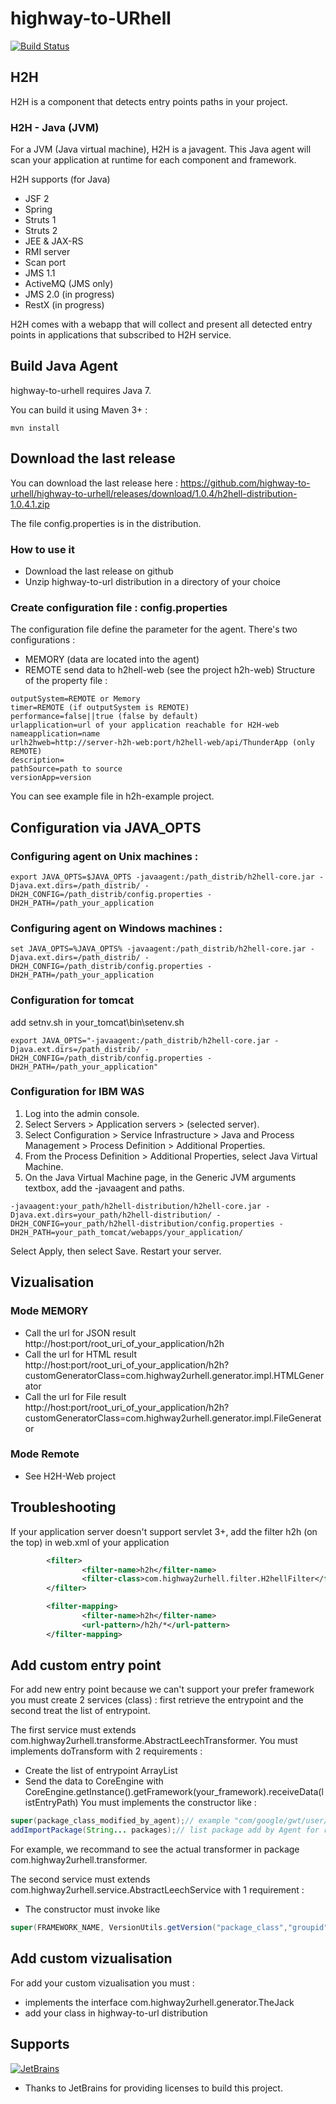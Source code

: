 # highway-to-URhell

[![Build Status](https://travis-ci.org/highway-to-urhell/highway-to-urhell.svg)](https://travis-ci.org/highway-to-urhell/highway-to-urhell)

## H2H

H2H is a component that detects entry points paths in your project.

### H2H - Java (JVM)

For a JVM (Java virtual machine), H2H is a javagent. This Java agent will scan your application at runtime for each component and framework.

H2H supports (for Java)
* JSF 2
* Spring
* Struts 1
* Struts 2
* JEE & JAX-RS
* RMI server
* Scan port
* JMS 1.1
* ActiveMQ (JMS only)
* JMS 2.0 (in progress)
* RestX (in progress)


H2H comes with a webapp that will collect and present all detected entry points in applications that subscribed to H2H service.

## Build Java Agent

highway-to-urhell requires Java 7.

You can build it using Maven 3+ :

`mvn install`

## Download the last release

You can download the last release here :
https://github.com/highway-to-urhell/highway-to-urhell/releases/download/1.0.4/h2hell-distribution-1.0.4.1.zip

The file config.properties is in the distribution.

### How to use it
 * Download the last release on github
 * Unzip highway-to-url distribution in a directory of your choice

### Create configuration file : config.properties
The configuration file define the parameter for the agent.
There's two configurations  :
* MEMORY (data are located into the agent)
* REMOTE send data to h2hell-web (see the project h2h-web)
Structure of the property file :
```
outputSystem=REMOTE or Memory
timer=REMOTE (if outputSystem is REMOTE)
performance=false||true (false by default)
urlapplication=url of your application reachable for H2H-web
nameapplication=name
urlh2hweb=http://server-h2h-web:port/h2hell-web/api/ThunderApp (only REMOTE)
description=
pathSource=path to source
versionApp=version
```
You can see example file in h2h-example project.

## Configuration via JAVA_OPTS

### Configuring agent on  Unix machines :
```
export JAVA_OPTS=$JAVA_OPTS -javaagent:/path_distrib/h2hell-core.jar -Djava.ext.dirs=/path_distrib/ -DH2H_CONFIG=/path_distrib/config.properties -DH2H_PATH=/path_your_application
```

### Configuring agent on Windows machines :  
```
set JAVA_OPTS=%JAVA_OPTS% -javaagent:/path_distrib/h2hell-core.jar -Djava.ext.dirs=/path_distrib/ -DH2H_CONFIG=/path_distrib/config.properties -DH2H_PATH=/path_your_application
```

### Configuration for tomcat
add setnv.sh in your_tomcat\bin\setenv.sh
```
export JAVA_OPTS="-javaagent:/path_distrib/h2hell-core.jar -Djava.ext.dirs=/path_distrib/ -DH2H_CONFIG=/path_distrib/config.properties -DH2H_PATH=/path_your_application"
```

### Configuration for IBM WAS 
1. Log into the admin console.
2. Select Servers > Application servers > (selected server).
3. Select Configuration > Service Infrastructure > Java and Process Management > Process Definition > Additional Properties.
4. From the Process Definition > Additional Properties, select Java Virtual Machine.
5. On the Java Virtual Machine page, in the Generic JVM arguments textbox, add the -javaagent and paths.
```
-javaagent:your_path/h2hell-distribution/h2hell-core.jar -Djava.ext.dirs=your_path/h2hell-distribution/ -DH2H_CONFIG=your_path/h2hell-distribution/config.properties -DH2H_PATH=your_path_tomcat/webapps/your_application/
```
Select Apply, then select Save. Restart your server.

## Vizualisation
### Mode MEMORY
* Call the url for JSON result http://host:port/root_uri_of_your_application/h2h
* Call the url for HTML result http://host:port/root_uri_of_your_application/h2h?customGeneratorClass=com.highway2urhell.generator.impl.HTMLGenerator 
* Call the url for File result http://host:port/root_uri_of_your_application/h2h?customGeneratorClass=com.highway2urhell.generator.impl.FileGenerator 

### Mode Remote
* See H2H-Web project


## Troubleshooting
If your application server doesn't support servlet 3+, add the filter h2h (on the top) in web.xml of your application
```xml
        <filter>
                <filter-name>h2h</filter-name>
                <filter-class>com.highway2urhell.filter.H2hellFilter</filter-class>
        </filter>

        <filter-mapping>
                <filter-name>h2h</filter-name>
                <url-pattern>/h2h/*</url-pattern>
        </filter-mapping>

```

## Add custom entry point

For add new entry point because we can't support your prefer framework you must create 2 services (class) : first retrieve the entrypoint and the second treat the list of entrypoint.

The first service must extends com.highway2urhell.transforme.AbstractLeechTransformer. 
You must implements doTransform with 2 requirements :
* Create the list of entrypoint ArrayList<EntryPathData>
* Send the data to CoreEngine with CoreEngine.getInstance().getFramework(your_framework).receiveData(listEntryPath) 
You must implements the constructor like :
```java
super(package_class_modified_by_agent);// example "com/google/gwt/user/server/rpc/RemoteServiceServlet" 
addImportPackage(String... packages);// list package add by Agent for running the agent with your modification. example "java.lang.reflect", "java.util","org.reflections", "org.reflections.util", "java.util.Map"
```
For example, we recommand to see the actual transformer in package com.highway2urhell.transformer.

The second service must extends com.highway2urhell.service.AbstractLeechService with 1 requirement :
* The constructor must invoke like 
```java
super(FRAMEWORK_NAME, VersionUtils.getVersion("package_class","groupid", "artifactId"));
```

## Add custom vizualisation

For add your custom vizualisation you must : 
* implements the interface com.highway2urhell.generator.TheJack
* add your class in highway-to-url distribution

## Supports
[![JetBrains](https://www.jetbrains.com/company/docs/logo_jetbrains.png?raw=true)](https://www.jetbrains.com/webstorm/)
- Thanks to JetBrains for providing licenses to build this project.
